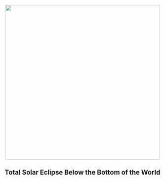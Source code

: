 
<p align="center"><img src="https://apod.nasa.gov/apod/image/2403/EclipseAntarctica_Horalek_1080.jpg" width="500" height="500"></p>
<h2 align="center"> Total Solar Eclipse Below the Bottom of the World </h2>
